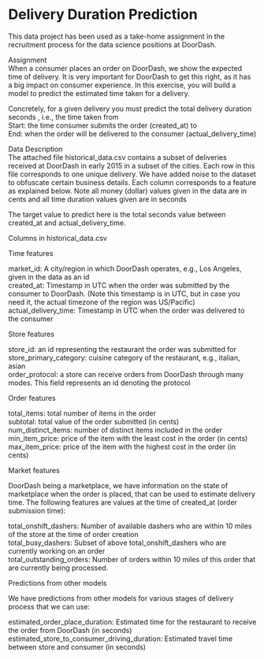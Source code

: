 # Delivery Duration Prediction

This data project has been used as a take-home assignment in the recruitment process for the data science positions at DoorDash.<br>

Assignment<br>
When a consumer places an order on DoorDash, we show the expected time of delivery. It is very important for DoorDash to get this right, as it has a big impact on consumer experience. In this exercise, you will build a model to predict the estimated time taken for a delivery.<br>

Concretely, for a given delivery you must predict the total delivery duration seconds , i.e., the time taken from<br>
Start: the time consumer submits the order (created_at) to<br>
End: when the order will be delivered to the consumer (actual_delivery_time)<br>

Data Description<br>
The attached file historical_data.csv contains a subset of deliveries received at DoorDash in early 2015 in a subset of the cities. Each row in this file corresponds to one unique delivery. We have added noise to the dataset to obfuscate certain business details. Each column corresponds to a feature as explained below. Note all money (dollar) values given in the data are in cents and all time duration values given are in seconds<br>

The target value to predict here is the total seconds value between created_at and actual_delivery_time.<br>

Columns in historical_data.csv<br>

Time features<br>

market_id: A city/region in which DoorDash operates, e.g., Los Angeles, given in the data as an id<br>
created_at: Timestamp in UTC when the order was submitted by the consumer to DoorDash. (Note this timestamp is in UTC, but in case you need it, the actual timezone of the region was US/Pacific)<br>
actual_delivery_time: Timestamp in UTC when the order was delivered to the consumer<br>

Store features<br>

store_id: an id representing the restaurant the order was submitted for<br>
store_primary_category: cuisine category of the restaurant, e.g., italian, asian<br>
order_protocol: a store can receive orders from DoorDash through many modes. This field represents an id denoting the protocol<br>

Order features<br>

total_items: total number of items in the order<br>
subtotal: total value of the order submitted (in cents)<br>
num_distinct_items: number of distinct items included in the order<br>
min_item_price: price of the item with the least cost in the order (in cents)<br>
max_item_price: price of the item with the highest cost in the order (in cents)<br>

Market features<br>

DoorDash being a marketplace, we have information on the state of marketplace when the order is placed, that can be used to estimate delivery time. The following features are values at the time of created_at (order submission time):<br>

total_onshift_dashers: Number of available dashers who are within 10 miles of the store at the time of order creation<br>
total_busy_dashers: Subset of above total_onshift_dashers who are currently working on an order<br>
total_outstanding_orders: Number of orders within 10 miles of this order that are currently being processed.<br>

Predictions from other models<br>

We have predictions from other models for various stages of delivery process that we can use:<br>

estimated_order_place_duration: Estimated time for the restaurant to receive the order from DoorDash (in seconds)<br>
estimated_store_to_consumer_driving_duration: Estimated travel time between store and consumer (in seconds)<br>
